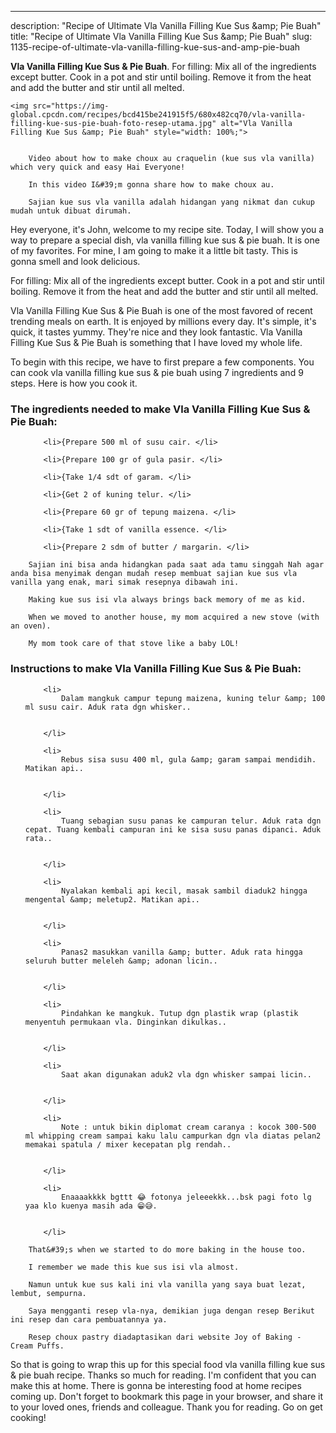 ---
description: "Recipe of Ultimate Vla Vanilla Filling Kue Sus &amp;amp; Pie Buah"
title: "Recipe of Ultimate Vla Vanilla Filling Kue Sus &amp;amp; Pie Buah"
slug: 1135-recipe-of-ultimate-vla-vanilla-filling-kue-sus-and-amp-pie-buah

<p>
	<strong>Vla Vanilla Filling Kue Sus &amp; Pie Buah</strong>. 
	For filling: Mix all of the ingredients except butter. Cook in a pot and stir until boiling. Remove it from the heat and add the butter and stir until all melted.
</p>
<p>
	
	<img src="https://img-global.cpcdn.com/recipes/bcd415be241915f5/680x482cq70/vla-vanilla-filling-kue-sus-pie-buah-foto-resep-utama.jpg" alt="Vla Vanilla Filling Kue Sus &amp; Pie Buah" style="width: 100%;">
	
	
		Video about how to make choux au craquelin (kue sus vla vanilla) which very quick and easy Hai Everyone!
	
		In this video I&#39;m gonna share how to make choux au.
	
		Sajian kue sus vla vanilla adalah hidangan yang nikmat dan cukup mudah untuk dibuat dirumah.
	
</p>
<p>
	Hey everyone, it's John, welcome to my recipe site. Today, I will show you a way to prepare a special dish, vla vanilla filling kue sus &amp; pie buah. It is one of my favorites. For mine, I am going to make it a little bit tasty. This is gonna smell and look delicious.
</p>
	
<p>
	For filling: Mix all of the ingredients except butter. Cook in a pot and stir until boiling. Remove it from the heat and add the butter and stir until all melted.
</p>
<p>
	Vla Vanilla Filling Kue Sus &amp; Pie Buah is one of the most favored of recent trending meals on earth. It is enjoyed by millions every day. It's simple, it's quick, it tastes yummy. They're nice and they look fantastic. Vla Vanilla Filling Kue Sus &amp; Pie Buah is something that I have loved my whole life.
</p>

<p>
To begin with this recipe, we have to first prepare a few components. You can cook vla vanilla filling kue sus &amp; pie buah using 7 ingredients and 9 steps. Here is how you cook it.
</p>

<h3>The ingredients needed to make Vla Vanilla Filling Kue Sus &amp; Pie Buah:</h3>

<ol>
	
		<li>{Prepare 500 ml of susu cair. </li>
	
		<li>{Prepare 100 gr of gula pasir. </li>
	
		<li>{Take 1/4 sdt of garam. </li>
	
		<li>{Get 2 of kuning telur. </li>
	
		<li>{Prepare 60 gr of tepung maizena. </li>
	
		<li>{Take 1 sdt of vanilla essence. </li>
	
		<li>{Prepare 2 sdm of butter / margarin. </li>
	
</ol>
<p>
	
		Sajian ini bisa anda hidangkan pada saat ada tamu singgah Nah agar anda bisa menyimak dengan mudah resep membuat sajian kue sus vla vanilla yang enak, mari simak resepnya dibawah ini.
	
		Making kue sus isi vla always brings back memory of me as kid.
	
		When we moved to another house, my mom acquired a new stove (with an oven).
	
		My mom took care of that stove like a baby LOL!
	
</p>

<h3>Instructions to make Vla Vanilla Filling Kue Sus &amp; Pie Buah:</h3>

<ol>
	
		<li>
			Dalam mangkuk campur tepung maizena, kuning telur &amp; 100 ml susu cair. Aduk rata dgn whisker..
			
			
		</li>
	
		<li>
			Rebus sisa susu 400 ml, gula &amp; garam sampai mendidih. Matikan api..
			
			
		</li>
	
		<li>
			Tuang sebagian susu panas ke campuran telur. Aduk rata dgn cepat. Tuang kembali campuran ini ke sisa susu panas dipanci. Aduk rata..
			
			
		</li>
	
		<li>
			Nyalakan kembali api kecil, masak sambil diaduk2 hingga mengental &amp; meletup2. Matikan api..
			
			
		</li>
	
		<li>
			Panas2 masukkan vanilla &amp; butter. Aduk rata hingga seluruh butter meleleh &amp; adonan licin..
			
			
		</li>
	
		<li>
			Pindahkan ke mangkuk. Tutup dgn plastik wrap (plastik menyentuh permukaan vla. Dinginkan dikulkas..
			
			
		</li>
	
		<li>
			Saat akan digunakan aduk2 vla dgn whisker sampai licin..
			
			
		</li>
	
		<li>
			Note : untuk bikin diplomat cream caranya : kocok 300-500 ml whipping cream sampai kaku lalu campurkan dgn vla diatas pelan2 memakai spatula / mixer kecepatan plg rendah..
			
			
		</li>
	
		<li>
			Enaaaakkkk bgttt 😂 fotonya jeleeekkk...bsk pagi foto lg yaa klo kuenya masih ada 😁😅.
			
			
		</li>
	
</ol>

<p>
	
		That&#39;s when we started to do more baking in the house too.
	
		I remember we made this kue sus isi vla almost.
	
		Namun untuk kue sus kali ini vla vanilla yang saya buat lezat, lembut, sempurna.
	
		Saya mengganti resep vla-nya, demikian juga dengan resep Berikut ini resep dan cara pembuatannya ya.
	
		Resep choux pastry diadaptasikan dari website Joy of Baking - Cream Puffs.
	
</p>

<p>
	So that is going to wrap this up for this special food vla vanilla filling kue sus &amp; pie buah recipe. Thanks so much for reading. I'm confident that you can make this at home. There is gonna be interesting food at home recipes coming up. Don't forget to bookmark this page in your browser, and share it to your loved ones, friends and colleague. Thank you for reading. Go on get cooking!
</p>
